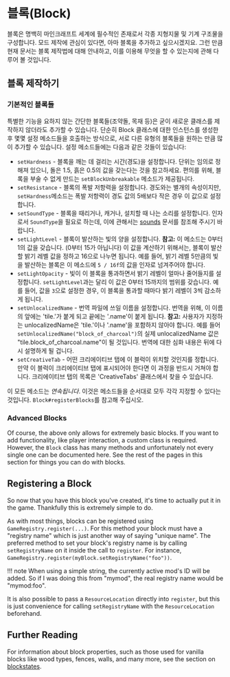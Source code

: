 블록(Block)
======

블록은 명백히 마인크래프트 세계에 필수적인 존재로서 각종 지형지물 및 기계 구조물을 구성합니다. 모드 제작에 관심이 있다면, 아마 블록을 추가하고 싶으시겠지요. 그런 만큼 현재 문서는 블록 제작법에 대해 안내하고, 이를 이용해 무엇을 할 수 있는지에 관해 다루어 볼 것입니다.

블록 제작하기
----------------

### 기본적인 블록들

특별한 기능을 요하지 않는 간단한 블록들(조약돌, 목재 등)은 굳이 새로운 클래스를 제작하지 않더라도 추가할 수 있습니다. 단순히 Block 클래스에 대한 인스턴스를 생성한 후 몇몇 설정 메소드들을 호출하는 방식으로, 서로 다른 유형의 블록들을 원하는 만큼 많이 추가할 수 있습니다. 설정 메소드들에는 다음과 같은 것들이 있습니다:

- `setHardness` - 블록을 깨는 데 걸리는 시간(경도)을 설정합니다. 단위는 임의로 정해져 있으니, 돌은 1.5, 흙은 0.5의 값을 갖는다는 것을 참고하세요. 편의를 위해, 블록을 부술 수 없게 만드는 `setBlockUnbreakable` 메소드가 제공됩니다.
- `setResistance` - 블록의 폭발 저항력을 설정합니다. 경도와는 별개의 속성이지만, `setHardness`메소드는 폭발 저항력이 경도 값의 5배보다 작은 경우 이 값으로 설정합니다.
- `setSoundType` - 블록을 때리거나, 캐거나, 설치할 때 나는 소리를 설정합니다. 인자로서 `SoundType`을 필요로 하는데, 이에 관해서는 [sounds] 문서를 참조해 주시기 바랍니다.
- `setLightLevel` - 블록이 발산하는 빛의 양을 설정합니다.
**참고:** 이 메소드는 0부터 1의 값을 갖습니다. (0부터 15가 아닙니다) 이 값을 계산하기 위해서는, 블록이 발산할 밝기 레벨 값을 정하고 16으로 나누면 됩니다. 예를 들어, 밝기 레벨 5만큼의 빛을 발산하는 블록은 이 메소드에 `5 / 16f`의 값을 인자로 넘겨주어야 합니다.
- `setLightOpacity` - 빛이 이 블록을 통과하면서 밝기 레벨이 얼마나 줄어들지를 설정합니다. `setLightLevel`과는 달리 이 값은 0부터 15까지의 범위를 갖습니다. 예를 들어, 값을 `3`으로 설정한 경우, 이 블록을 통과할 때마다 밝기 레벨이 3씩 감소하게 됩니다.
- `setUnlocalizedName` - 번역 파일에 쓰일 이름을 설정합니다. 번역을 위해, 이 이름의 앞에는 'tile.'가 붙게 되고 끝에는 '.name'이 붙게 됩니다.
**참고:** 사용자가 지정하는 unlocalizedName은 'tile.'이나 '.name'을 포함하지 않아야 합니다. 예를 들어 `setUnlocalizedName("block_of_charcoal")`의 실제 unlocalizedName 값은 "tile.block_of_charcoal.name"이 될 것입니다. 번역에 대한 심화 내용은 뒤에 다시 설명하게 될 겁니다.
- `setCreativeTab` - 어떤 크리에이티브 탭에 이 블럭이 위치할 것인지를 정합니다. 만약 이 블럭이 크리에이티브 탭에 표시되어야 한다면 이 과정을 반드시 거쳐야 합니다. 크리에이티브 탭의 목록은 'CreativeTabs' 클래스에서 찾을 수 있습니다.

이 모든 메소드는 *연속됩니다*. 이것은 메소드들을 순서대로 모두 각각 지정할 수 있다는 것입니다. `Block#registerBlocks`를 참고해 주십시오.

### Advanced Blocks

Of course, the above only allows for extremely basic blocks. If you want to add functionality, like player interaction, a custom class is required. However, the `Block` class has many methods and unfortunately not every single one can be documented here. See the rest of the pages in this section for things you can do with blocks.

Registering a Block
-------------------

So now that you have this block you've created, it's time to actually put it in the game. Thankfully this is extremely simple to do.

As with most things, blocks can be registered using `GameRegistry.register(...)`. For this method your block must have a "registry name" which is just another way of saying "unique name". The preferred method to set your block's registry name is by calling `setRegistryName` on it inside the call to `register`. For instance, `GameRegistry.register(myBlock.setRegistryName("foo"))`.

!!! note
    When using a simple string, the currently active mod's ID will be added. So if I was doing this from "mymod", the real registry name would be "mymod:foo".

It is also possible to pass a `ResourceLocation` directly into `register`, but this is just convenience for calling `setRegistryName` with the `ResourceLocation` beforehand.

Further Reading
---------------

For information about block properties, such as those used for vanilla blocks like wood types, fences, walls, and many more, see the section on [blockstates].

[sounds]: ../effects/sounds.md
[blockstates]: ../blockstates/states.md
